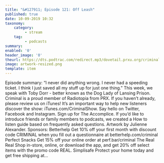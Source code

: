 ```yaml
---
title: "&#127911; Episode 121: Off Leash"
published: true
date: 10-09-2019 10:32
taxonomy:
    category:
         - stream
    tag:
         - podcasts
summary:
enabled: '0'
header_image: '0'
theurl: https://dts.podtrac.com/redirect.mp3/dovetail.prxu.org/criminal/7d4788c2-eb69-4092-b843-4888ac62c8a7/Episode_121_Off_Leash_Part_1.mp3
image: artwork-resized.png
template: item
---
```

 
Episode summary: “I never did anything wrong. I never had a speeding ticket. I think I just saved all my stuff up for just one thing.” This week, we speak with Toby Dorr - better known as the Dog Lady of Lansing Prison. Criminal is a proud member of Radiotopia from PRX. If you haven’t already, please review us on iTunes! It’s an important way to help new listeners discover the show: iTunes.com/CriminalShow. Say hello on Twitter, Facebook and Instagram. Sign up for The Accomplice. If you’d like to introduce friends or family members to podcasts, we created a How to listen guide based on frequently asked questions. Artwork by Julienne Alexander. Sponsors: Betterhelp Get 10% off your first month with discount code CRIMINAL when you fill out a questionnaire at betterhelp.com/criminal Perfect Snacks Get 15% off your online order at perf.bar/criminal The Real Real Shop in-store, online, or download the app, and get 20% off select items with the promo code REAL. Simplisafe Protect your home today and get free shipping at…
